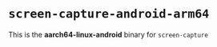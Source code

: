 # `screen-capture-android-arm64`

This is the **aarch64-linux-android** binary for `screen-capture`
